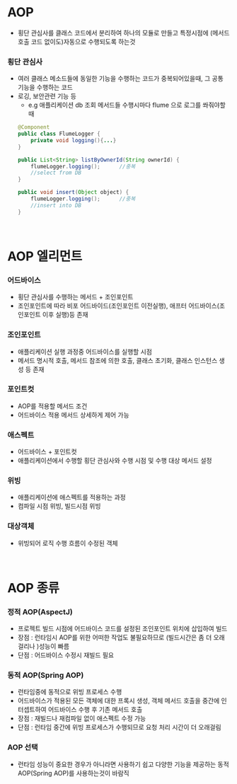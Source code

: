 # AOP
* 횡단 관심사를 클래스 코드에서 분리하여 하나의 모듈로 만들고 특정시점에 (메서드 호출 코드 없이도)자동으로 수행되도록 하는것

### 횡단 관심사
* 여러 클래스 메소드들에 동일한 기능을 수행하는 코드가 중복되어있을때, 그 공통 기능을 수행하는 코드
* 로깅, 보안관련 기능 등
	* e.g 애플리케이션 db 조회 메서드들 수행시마다 flume 으로 로그를 쏴줘야할때
	```java
	@Component
	public class FlumeLogger {
		private void logging(){...}
	}

	public List<String> listByOwnerId(String ownerId) {
		flumeLogger.logging();		//중복
		//select from DB
	}

	public void insert(Object object) {
		flumeLogger.logging();		//중복
		//insert into DB
	}
	```

<br>

# AOP 엘리먼트
### 어드바이스
* 횡단 관심사를 수행하는 메서드 + 조인포인트
* 조인포인트에 따라 비포 어드바이드(조인포인트 이전실행), 애프터 어드바이스(조인포인트 이후 실행)등 존재

### 조인포인트
* 애플리케이션 실행 과정중 어드바이스를 실행할 시점
* 메서드 명시적 호출, 메서드 참조에 의한 호출, 클래스 초기화, 클래스 인스턴스 생성 등 존재

### 포인트컷
* AOP를 적용할 메서드 조건
* 어드바이스 적용 메서드 상세하게 제어 가능

### 애스펙트
* 어드바이스 + 포인트컷
* 애플리케이션에서 수행할 횡단 관심사와 수행 시점 및 수행 대상 메서드 설정

### 위빙
* 애플리케이션에 애스펙트를 적용하는 과정
* 컴파일 시점 위빙, 빌드시점 위빙

### 대상객체
* 위빙되어 로직 수행 흐름이 수정된 객체

<br>

# AOP 종류
### 정적 AOP(AspectJ)
* 프로젝트 빌드 시점에 어드바이스 코드를 설정된 조인포인트 위치에 삽입하여 빌드
* 장점 : 런타임시 AOP를 위한 어떠한 작업도 불필요하므로 (빌드시간은 좀 더 오래걸리나 )성능이 빠름
* 단점 : 어드바이스 수정시 재빌드 필요

### 동적 AOP(Spring AOP)
* 런타임중에 동적으로 위빙 프로세스 수행
* 어드바이스가 적용된 모든 객체에 대한 프록시 생성, 객체 메서드 호출을 중간에 인터셉트하여 어드바이스 수행 후 기존 메서드 호출 
* 장점 : 재빌드나 재컴파일 없이 애스펙트 수정 가능
* 단점 : 런타임 중간에 위빙 프로세스가 수행되므로 요청 처리 시간이 더 오래걸림

### AOP 선택
* 런타임 성능이 중요한 경우가 아니라면 사용하기 쉽고 다양한 기능을 제공하는 동적 AOP(Spring AOP)를 사용하는것이 바람직